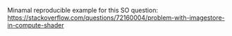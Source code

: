 Minamal reproducible example for this SO question: https://stackoverflow.com/questions/72160004/problem-with-imagestore-in-compute-shader
